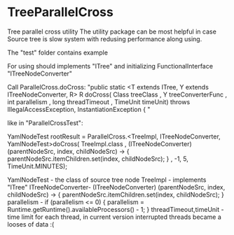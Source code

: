 # TreeParallelCross
Tree parallel cross utility
The utility package can be most helpful in case Source tree is slow system with redusing performance along using.

The "test" folder contains example

For using should implements "ITree" and initializing FunctionalInterface "ITreeNodeConverter"

Call ParallelCross.doCross:
"public static <T extends ITree, Y extends ITreeNodeConverter, R> R doCross(
            Class<T> treeClass
            , Y treeConverterFunc
            , int parallelism
            , long threadTimeout
            , TimeUnit timeUnit) throws IllegalAccessException, InstantiationException {
" 

like in "ParallelCrossTest":

YamlNodeTest rootResult = ParallelCross.<TreeImpl, ITreeNodeConverter, YamlNodeTest>doCross(
                    TreeImpl.class
                    , (ITreeNodeConverter<YamlNodeTest>) (parentNodeSrc, index, childNodeSrc) -> {
                        parentNodeSrc.itemChildren.set(index, childNodeSrc);
                    }
                    , -1, 5, TimeUnit.MINUTES);
                    
YamlNodeTest - the class of source tree node
TreeImpl - implements "ITree"
ITreeNodeConverter- (ITreeNodeConverter<YamlNodeTest>) (parentNodeSrc, index, childNodeSrc) -> {
                        parentNodeSrc.itemChildren.set(index, childNodeSrc);
                    }
parallelism - if (parallelism <= 0) {
            parallelism = Runtime.getRuntime().availableProcessors() - 1;
        }
threadTimeout,timeUnit - time limit for each thread, in current version interrupted threads became a looses of data :(
